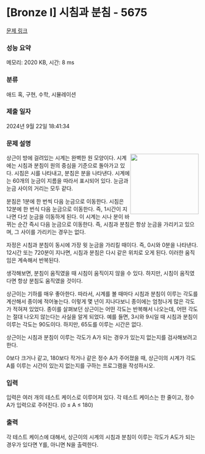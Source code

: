 # [Bronze I] 시침과 분침 - 5675 

[문제 링크](https://www.acmicpc.net/problem/5675) 

### 성능 요약

메모리: 2020 KB, 시간: 8 ms

### 분류

애드 혹, 구현, 수학, 시뮬레이션

### 제출 일자

2024년 9월 22일 18:41:34

### 문제 설명

<p><img alt="" src="https://www.acmicpc.net/upload/images/clock.png" style="float:right; height:158px; width:179px">상근이 방에 걸려있는 시계는 완벽한 원 모양이다. 시계에는 시침과 분침이 원의 중심을 기준으로 돌아가고 있다. 시침은 시를 나타내고, 분침은 분을 나타낸다. 시계에는 60개의 눈금이 지름을 따라서 표시되어 있다. 눈금과 눈금 사이의 거리는 모두 같다.</p>

<p>분침은 1분에 한 번씩 다음 눈금으로 이동한다. 시침은 12분에 한 번식 다음 눈금으로 이동한다. 즉, 1시간이 지나면 다섯 눈금을 이동하게 된다. 이 시계는 시나 분이 바뀌는 순간 즉시 다음 눈금으로 이동한다. 즉, 시침과 분침은 항상 눈금을 가리키고 있으며, 그 사이를 가리키는 경우는 없다.</p>

<p>자정은 시침과 분침이 동시에 가장 윗 눈금을 가리킬 때이다. 즉, 0시와 0분을 나타낸다. 12시간 또는 720분이 지나면, 시침과 분침은 다시 같은 위치로 오게 된다. 이러한 움직임은 계속해서 반복된다. </p>

<p>생각해보면, 분침이 움직였을 때 시침이 움직이지 않을 수 있다. 하지만, 시침이 움직였다면 항상 분침도 움직였을 것이다.</p>

<p>상근이는 기하를 매우 좋아한다. 따라서, 시계를 볼 때마다 시침과 분침이 이루는 각도를 계산해서 종이에 적어놓는다. 이렇게 몇 년이 지나다보니 종이에는 엄청나게 많은 각도가 적혀져 있었다. 종이를 살펴보던 상근이는 어떤 각도는 반복해서 나오는데, 어떤 각도는 절대 나오지 않는다는 사실을 알게 되었다. 예를 들면, 3시와 9시일 때 시침과 분침이 이루는 각도는 90도이다. 하지만, 65도를 이루는 시간은 없다.</p>

<p>상근이는 시침과 분침이 이루는 각도가 A가 되는 경우가 있는지 없는지를 검사해보려고 한다.</p>

<p>0보다 크거나 같고, 180보다 작거나 같은 정수 A가 주어졌을 때, 상근이의 시계가 각도 A를 이루는 시간이 있는지 없는지를 구하는 프로그램을 작성하시오.</p>

### 입력 

 <p>입력은 여러 개의 테스트 케이스로 이루어져 있다. 각 테스트 케이스는 한 줄이고, 정수 A가 입력으로 주어진다. (0 ≤ A ≤ 180)</p>

### 출력 

 <p>각 테스트 케이스에 대해서, 상근이의 시계의 시침과 분침이 이루는 각도가 A도가 되는 경우가 있다면 Y를, 아니면 N을 출력한다.</p>

